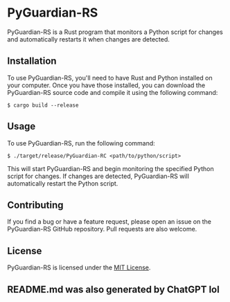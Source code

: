 # PyGuardian-RS

PyGuardian-RS is a Rust program that monitors a Python script for changes and automatically restarts it when changes are detected.

## Installation

To use PyGuardian-RS, you'll need to have Rust and Python installed on your computer. Once you have those installed, you can download the PyGuardian-RS source code and compile it using the following command:

```
$ cargo build --release
```

## Usage

To use PyGuardian-RS, run the following command:
```
$ ./target/release/PyGuardian-RC <path/to/python/script>
```

This will start PyGuardian-RS and begin monitoring the specified Python script for changes. If changes are detected, PyGuardian-RS will automatically restart the Python script.

## Contributing

If you find a bug or have a feature request, please open an issue on the PyGuardian-RS GitHub repository. Pull requests are also welcome.

## License

PyGuardian-RS is licensed under the [MIT License](https://github.com/<username>/<repository>/blob/main/LICENSE).

## README.md was also generated by ChatGPT lol
